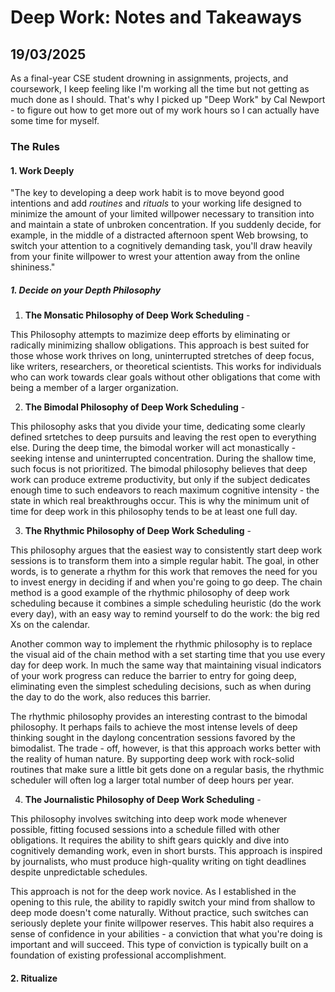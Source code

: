 # Deep Work: Notes and Takeaways
## 19/03/2025

As a final-year CSE student drowning in assignments, projects, and coursework, I keep feeling like I'm working all the time but not getting as much done as I should. That's why I picked up "Deep Work" by Cal Newport - to figure out how to get more out of my work hours so I can actually have some time for myself.

### The Rules

#### 1. Work Deeply

"The key to developing a deep work habit is to move beyond good intentions and add _routines_ and _rituals_ to your working life designed to minimize the amount of your limited willpower necessary to transition into and maintain a state of unbroken concentration. If you suddenly decide, for example, in the middle of a distracted afternoon spent Web browsing, to switch your attention to a cognitively demanding task, you'll draw heavily from your finite willpower to wrest your attention away from the online shininess."

##### 1. Decide on your Depth Philosophy

1. **The Monsatic Philosophy of Deep Work Scheduling** - 

This Philosophy attempts to mazimize deep efforts by eliminating or radically minimizing shallow obligations. This approach is best suited for those whose work thrives on long, uninterrupted stretches of deep focus, like writers, researchers, or theoretical scientists. This works for individuals who can work towards clear goals without other obligations that come with being a member of a larger organization.

2. **The Bimodal Philosophy of Deep Work Scheduling** - 

This philosophy asks that you divide your time, dedicating some clearly defined srtetches to deep pursuits and leaving the rest open to everything else. During the deep time, the bimodal worker will act monastically - seeking intense and uninterrupted concentration. During the shallow time, such focus is not prioritized.  The bimodal philosophy believes that deep work can produce extreme productivity, but only if the subject dedicates enough time to such endeavors to reach maximum cognitive intensity - the state in which real breakthroughs occur. This is why the minimum unit of time for deep work in this philosophy tends to be at least one full day. 

3. **The Rhythmic Philosophy of Deep Work Scheduling** - 

This philosophy argues that the easiest way to consistently start deep work sessions is to transform them into a simple regular habit. The goal, in other words, is to generate a rhythm for this work that removes the need for you to invest energy in deciding if and when you're going to go deep. The chain method is a good example of the rhythmic philosophy of deep work scheduling because it combines a simple scheduling heuristic (do the work every day), with an easy way to remind yourself to do the work: the big red Xs on the calendar.

Another common way to implement the rhythmic philosophy is to replace the visual aid of the chain method with a set starting time that you use every day for deep work. In much the same way that maintaining visual indicators of your work progress can reduce the barrier to entry for going deep, eliminating even the simplest scheduling decisions, such as when during the day to do the work, also reduces this barrier.

The rhythmic philosophy provides an interesting contrast to the bimodal philosophy. It perhaps fails to achieve the most intense levels of deep thinking sought in the daylong concentration sessions favored by the bimodalist. The trade - off, however, is that this approach works better with the reality of human nature. By supporting deep work with rock-solid routines that make sure a little bit gets done on a regular basis, the rhythmic scheduler will often log a larger total number of deep hours per year.

4. **The Journalistic Philosophy of Deep Work Scheduling** - 

This philosophy involves switching into deep work mode whenever possible, fitting focused sessions into a schedule filled with other obligations. It requires the ability to shift gears quickly and dive into cognitively demanding work, even in short bursts. This approach is inspired by journalists, who must produce high-quality writing on tight deadlines despite unpredictable schedules.

This approach is not for the deep work novice. As I established in the opening to this rule, the ability to rapidly switch your mind from shallow to deep mode doesn't come naturally. Without practice, such switches can seriously deplete your finite willpower reserves. This habit also requires a sense of confidence in your abilities - a conviction that what you're doing is important and will succeed. This type of conviction is typically built on a foundation of existing professional accomplishment.

#### 2. Ritualize

